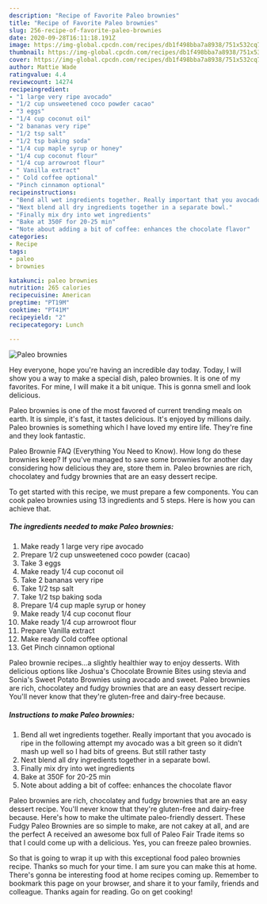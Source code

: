 ```yaml
---
description: "Recipe of Favorite Paleo brownies"
title: "Recipe of Favorite Paleo brownies"
slug: 256-recipe-of-favorite-paleo-brownies
date: 2020-09-28T16:11:18.191Z
image: https://img-global.cpcdn.com/recipes/db1f498bba7a8938/751x532cq70/paleo-brownies-recipe-main-photo.jpg
thumbnail: https://img-global.cpcdn.com/recipes/db1f498bba7a8938/751x532cq70/paleo-brownies-recipe-main-photo.jpg
cover: https://img-global.cpcdn.com/recipes/db1f498bba7a8938/751x532cq70/paleo-brownies-recipe-main-photo.jpg
author: Mattie Wade
ratingvalue: 4.4
reviewcount: 14274
recipeingredient:
- "1 large very ripe avocado"
- "1/2 cup unsweetened coco powder cacao"
- "3 eggs"
- "1/4 cup coconut oil"
- "2 bananas very ripe"
- "1/2 tsp salt"
- "1/2 tsp baking soda"
- "1/4 cup maple syrup or honey"
- "1/4 cup coconut flour"
- "1/4 cup arrowroot flour"
- " Vanilla extract"
- " Cold coffee optional"
- "Pinch cinnamon optional"
recipeinstructions:
- "Bend all wet ingredients together. Really important that you avocado is ripe in the following attempt my avocado was a bit green so it didn’t mash up well so I had bits of greens. But still rather tasty"
- "Next blend all dry ingredients together in a separate bowl."
- "Finally mix dry into wet ingredients"
- "Bake at 350F for 20-25 min"
- "Note about adding a bit of coffee: enhances the chocolate flavor"
categories:
- Recipe
tags:
- paleo
- brownies

katakunci: paleo brownies 
nutrition: 265 calories
recipecuisine: American
preptime: "PT19M"
cooktime: "PT41M"
recipeyield: "2"
recipecategory: Lunch

---
```



![Paleo brownies](https://img-global.cpcdn.com/recipes/db1f498bba7a8938/751x532cq70/paleo-brownies-recipe-main-photo.jpg)

Hey everyone, hope you're having an incredible day today. Today, I will show you a way to make a special dish, paleo brownies. It is one of my favorites. For mine, I will make it a bit unique. This is gonna smell and look delicious.

Paleo brownies is one of the most favored of current trending meals on earth. It is simple, it's fast, it tastes delicious. It's enjoyed by millions daily. Paleo brownies is something which I have loved my entire life. They're fine and they look fantastic.

Paleo Brownie FAQ (Everything You Need to Know). How long do these brownies keep? If you&#39;ve managed to save some brownies for another day considering how delicious they are, store them in. Paleo brownies are rich, chocolatey and fudgy brownies that are an easy dessert recipe.


To get started with this recipe, we must prepare a few components. You can cook paleo brownies using 13 ingredients and 5 steps. Here is how you can achieve that.

<!--inarticleads1-->

##### The ingredients needed to make Paleo brownies:

1. Make ready 1 large very ripe avocado
1. Prepare 1/2 cup unsweetened coco powder (cacao)
1. Take 3 eggs
1. Make ready 1/4 cup coconut oil
1. Take 2 bananas very ripe
1. Take 1/2 tsp salt
1. Take 1/2 tsp baking soda
1. Prepare 1/4 cup maple syrup or honey
1. Make ready 1/4 cup coconut flour
1. Make ready 1/4 cup arrowroot flour
1. Prepare  Vanilla extract
1. Make ready  Cold coffee optional
1. Get Pinch cinnamon optional


Paleo brownie recipes…a slightly healthier way to enjoy desserts. With delicious options like Joshua&#39;s Chocolate Brownie Bites using stevia and Sonia&#39;s Sweet Potato Brownies using avocado and sweet. Paleo brownies are rich, chocolatey and fudgy brownies that are an easy dessert recipe. You&#39;ll never know that they&#39;re gluten-free and dairy-free because. 

<!--inarticleads2-->

##### Instructions to make Paleo brownies:

1. Bend all wet ingredients together. Really important that you avocado is ripe in the following attempt my avocado was a bit green so it didn’t mash up well so I had bits of greens. But still rather tasty
1. Next blend all dry ingredients together in a separate bowl.
1. Finally mix dry into wet ingredients
1. Bake at 350F for 20-25 min
1. Note about adding a bit of coffee: enhances the chocolate flavor


Paleo brownies are rich, chocolatey and fudgy brownies that are an easy dessert recipe. You&#39;ll never know that they&#39;re gluten-free and dairy-free because. Here&#39;s how to make the ultimate paleo-friendly dessert. These Fudgy Paleo Brownies are so simple to make, are not cakey at all, and are the perfect A received an awesome box full of Paleo Fair Trade items so that I could come up with a delicious. Yes, you can freeze paleo brownies. 

So that is going to wrap it up with this exceptional food paleo brownies recipe. Thanks so much for your time. I am sure you can make this at home. There's gonna be interesting food at home recipes coming up. Remember to bookmark this page on your browser, and share it to your family, friends and colleague. Thanks again for reading. Go on get cooking!
